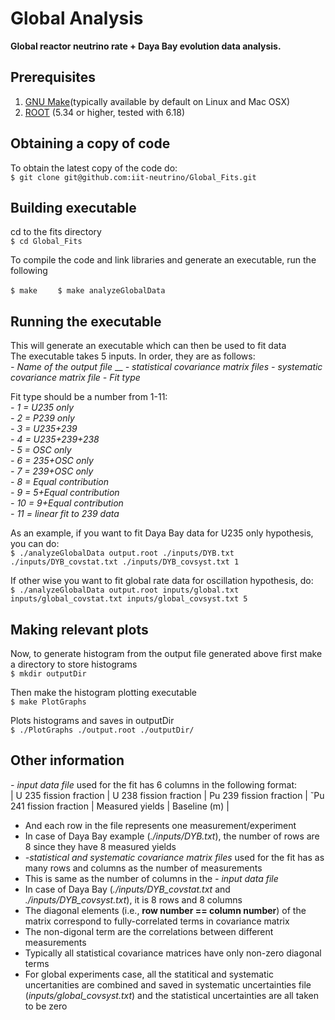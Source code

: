 # Global Analysis
**Global reactor neutrino rate + Daya Bay evolution data analysis.**

## Prerequisites
1. [GNU Make](https://www.gnu.org/software/make/)(typically available by default on Linux and Mac OSX)
2. [ROOT](https://root.cern.ch) (5.34 or higher, tested with 6.18)

## Obtaining a copy of code
To obtain the latest copy of the code do:    
```$ git clone git@github.com:iit-neutrino/Global_Fits.git     ```

## Building executable
cd to the fits directory     
```$ cd Global_Fits     ```

To compile the code and link libraries and generate an executable, run the following  

```$ make    ```
```$ make analyzeGlobalData      ```

## Running the executable
This will generate an executable which can then be used to fit data     
The executable takes 5 inputs. In order, they are as follows:     
_- Name of the output file_
__
_- statistical covariance matrix files_
_- systematic covariance matrix file_
_- Fit type_

Fit type should be a number from 1-11:    
_- 1 = U235 only_      
_- 2 = P239 only_    
_- 3 = U235+239_    
_- 4 = U235+239+238_    
_- 5 = OSC only_    
_- 6 = 235+OSC only_     
_- 7 = 239+OSC only_    
_- 8 = Equal contribution_      
_- 9 = 5+Equal contribution_    
_- 10 = 9+Equal contribution_    
_- 11 = linear fit to 239 data_    

As an example, if you want to fit Daya Bay data for U235 only hypothesis, you can do:    
```$ ./analyzeGlobalData output.root ./inputs/DYB.txt ./inputs/DYB_covstat.txt ./inputs/DYB_covsyst.txt 1```     

If other wise you want to fit global rate data for oscillation hypothesis, do:    
```$ ./analyzeGlobalData output.root inputs/global.txt inputs/global_covstat.txt inputs/global_covsyst.txt 5```     

## Making relevant plots
Now, to generate histogram from the output file generated above first make a directory to store histograms     
```$ mkdir outputDir```    

Then make the histogram plotting executable     
```$ make PlotGraphs```    

Plots histograms and saves in outputDir     
```$ ./PlotGraphs ./output.root ./outputDir/```    

## Other information
_- input data file_ used for the fit has 6 columns in the following format:         
| U 235 fission fraction | U 238 fission fraction | Pu 239 fission fraction   | ˘Pu 241 fission fraction  | Measured yields  | Baseline (m) |           
* And each row in the file represents one measurement/experiment       
* In case of Daya Bay example (_./inputs/DYB.txt_), the number of rows are 8 since they have 8 measured yields
* _-statistical and systematic covariance matrix files_ used for the fit has as many rows and columns as the number of measurements       
* This is same as the number of columns in the _- input data file_
* In case of Daya Bay (_./inputs/DYB_covstat.txt_ and _./inputs/DYB_covsyst.txt_), it is 8 rows and 8 columns         
* The diagonal elements (i.e., __row number == column number__) of the matrix correspond to fully-correlated terms in covariance matrix     
* The non-digonal term are the correlations between different measurements            
* Typically all statistical covariance matrices have only non-zero diagonal terms      
* For global experiments case, all the statitical and systematic uncertanities  are combined and saved in systematic uncertainties file  (_inputs/global_covsyst.txt_) and the statistical uncertainties are all taken to be zero    
